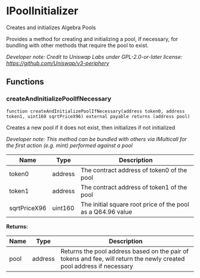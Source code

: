 

# IPoolInitializer


Creates and initializes Algebra Pools

Provides a method for creating and initializing a pool, if necessary, for bundling with other methods that
require the pool to exist.

*Developer note: Credit to Uniswap Labs under GPL-2.0-or-later license:
https://github.com/Uniswap/v3-periphery*


## Functions
### createAndInitializePoolIfNecessary

```solidity
function createAndInitializePoolIfNecessary(address token0, address token1, uint160 sqrtPriceX96) external payable returns (address pool)
```

Creates a new pool if it does not exist, then initializes if not initialized

*Developer note: This method can be bundled with others via IMulticall for the first action (e.g. mint) performed against a pool*

| Name | Type | Description |
| ---- | ---- | ----------- |
| token0 | address | The contract address of token0 of the pool |
| token1 | address | The contract address of token1 of the pool |
| sqrtPriceX96 | uint160 | The initial square root price of the pool as a Q64.96 value |

**Returns:**

| Name | Type | Description |
| ---- | ---- | ----------- |
| pool | address | Returns the pool address based on the pair of tokens and fee, will return the newly created pool address if necessary |

